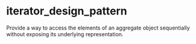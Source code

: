 # iterator_design_pattern

Provide a way to access the elements of an aggregate object sequentially without exposing its underlying representation.
